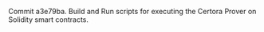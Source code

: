Commit a3e79ba.                    Build and Run scripts for executing the Certora Prover on Solidity smart contracts.